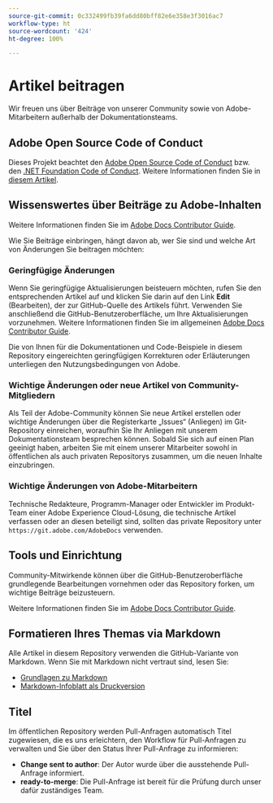 ```yaml
---
source-git-commit: 0c332499fb39fa6dd80bff82e6e358e3f3016ac7
workflow-type: ht
source-wordcount: '424'
ht-degree: 100%

---
```

# Artikel beitragen

Wir freuen uns über Beiträge von unserer Community sowie von Adobe-Mitarbeitern außerhalb der Dokumentationsteams.

## Adobe Open Source Code of Conduct

Dieses Projekt beachtet den [Adobe Open Source Code of Conduct](code-of-conduct.md) bzw. den [.NET Foundation Code of Conduct](https://dotnetfoundation.org/code-of-conduct). Weitere Informationen finden Sie in [diesem Artikel](contributing.md).


## Wissenswertes über Beiträge zu Adobe-Inhalten

Weitere Informationen finden Sie im [Adobe Docs Contributor Guide](https://experienceleague.adobe.com/docs/contributor/contributor-guide/introduction.html?lang=de).

Wie Sie Beiträge einbringen, hängt davon ab, wer Sie sind und welche Art von Änderungen Sie beitragen möchten:

### Geringfügige Änderungen

Wenn Sie geringfügige Aktualisierungen beisteuern möchten, rufen Sie den entsprechenden Artikel auf und klicken Sie darin auf den Link **Edit** (Bearbeiten), der zur GitHub-Quelle des Artikels führt. Verwenden Sie anschließend die GitHub-Benutzeroberfläche, um Ihre Aktualisierungen vorzunehmen. Weitere Informationen finden Sie im allgemeinen [Adobe Docs Contributor Guide](https://experienceleague.adobe.com/docs/contributor/contributor-guide/introduction.html?lang=de).

Die von Ihnen für die Dokumentationen und Code-Beispiele in diesem Repository eingereichten geringfügigen Korrekturen oder Erläuterungen unterliegen den Nutzungsbedingungen von Adobe.

### Wichtige Änderungen oder neue Artikel von Community-Mitgliedern

Als Teil der Adobe-Community können Sie neue Artikel erstellen oder wichtige Änderungen über die Registerkarte „Issues“ (Anliegen) im Git-Repository einreichen, woraufhin Sie Ihr Anliegen mit unserem Dokumentationsteam besprechen können. Sobald Sie sich auf einen Plan geeinigt haben, arbeiten Sie mit einem unserer Mitarbeiter sowohl in öffentlichen als auch privaten Repositorys zusammen, um die neuen Inhalte einzubringen.

<!--
If you submit a pull request with significant changes to documentation and code examples, you'll see a message in the pull request asking you to submit an online contribution license agreement (CLA). We need you to complete the online form before we can review your pull request.
-->

### Wichtige Änderungen von Adobe-Mitarbeitern

Technische Redakteure, Programm-Manager oder Entwickler im Produkt-Team einer Adobe Experience Cloud-Lösung, die technische Artikel verfassen oder an diesen beteiligt sind, sollten das private Repository unter `https://git.adobe.com/AdobeDocs` verwenden.

<!--Employees from other parts of the Adobe world should use the public repo for minor updates.-->

## Tools und Einrichtung

Community-Mitwirkende können über die GitHub-Benutzeroberfläche grundlegende Bearbeitungen vornehmen oder das Repository forken, um wichtige Beiträge beizusteuern.

Weitere Informationen finden Sie im [Adobe Docs Contributor Guide](https://experienceleague.adobe.com/docs/contributor/contributor-guide/introduction.html?lang=de).

## Formatieren Ihres Themas via Markdown

Alle Artikel in diesem Repository verwenden die GitHub-Variante von Markdown. Wenn Sie mit Markdown nicht vertraut sind, lesen Sie:

* [Grundlagen zu Markdown](https://help.github.com/articles/getting-started-with-writing-and-formatting-on-github/)
* [Markdown-Infoblatt als Druckversion](https://guides.github.com/pdfs/markdown-cheatsheet-online.pdf)

## Titel

Im öffentlichen Repository werden Pull-Anfragen automatisch Titel zugewiesen, die es uns erleichtern, den Workflow für Pull-Anfragen zu verwalten und Sie über den Status Ihrer Pull-Anfrage zu informieren:

* **Change sent to author**: Der Autor wurde über die ausstehende Pull-Anfrage informiert.
* **ready-to-merge**: Die Pull-Anfrage ist bereit für die Prüfung durch unser dafür zuständiges Team.
